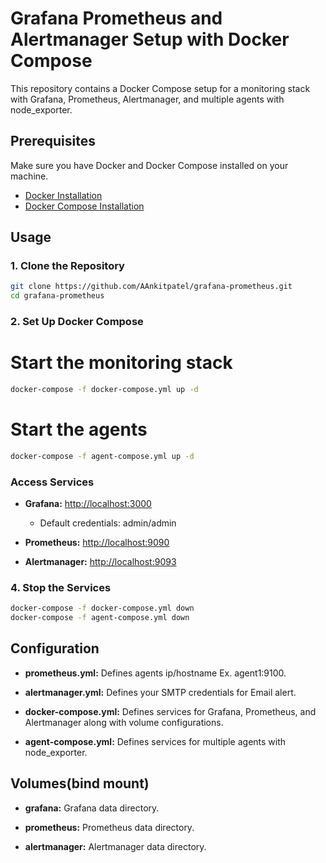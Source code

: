 # Grafana Prometheus and Alertmanager Setup with Docker Compose

This repository contains a Docker Compose setup for a monitoring stack with Grafana, Prometheus, Alertmanager, and multiple agents with node_exporter.

## Prerequisites

Make sure you have Docker and Docker Compose installed on your machine.

- [Docker Installation](https://docs.docker.com/get-docker/)
- [Docker Compose Installation](https://docs.docker.com/compose/install/)

## Usage

### 1. Clone the Repository

```bash
git clone https://github.com/AAnkitpatel/grafana-prometheus.git
cd grafana-prometheus
```
### 2. Set Up Docker Compose
# Start the monitoring stack
```bash
docker-compose -f docker-compose.yml up -d
```

# Start the agents
```bash
docker-compose -f agent-compose.yml up -d
```

### Access Services

- **Grafana:** [http://localhost:3000](http://localhost:3000) 
  - Default credentials: admin/admin

- **Prometheus:** [http://localhost:9090](http://localhost:9090)

- **Alertmanager:** [http://localhost:9093](http://localhost:9093)



### 4. Stop the Services
```bash
docker-compose -f docker-compose.yml down
docker-compose -f agent-compose.yml down
```
## Configuration
- **prometheus.yml:** Defines agents ip/hostname Ex. agent1:9100.
- **alertmanager.yml:** Defines your SMTP credentials for Email alert.

- **docker-compose.yml:** Defines services for Grafana, Prometheus, and Alertmanager along with volume configurations.

- **agent-compose.yml:** Defines services for multiple agents with node_exporter.

## Volumes(bind mount)

- **grafana:** Grafana data directory.

- **prometheus:** Prometheus data directory.

- **alertmanager:** Alertmanager data directory.
